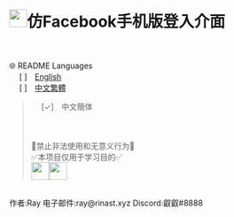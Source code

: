 # <img src="https://www.facebook.com/images/fb_icon_325x325.png" width=32>**仿Facebook手机版登入介面**
<br><br>
🌐 README Languages
<br>
&emsp;&nbsp;[ ]　[English](../README.md)<br>
&emsp;&nbsp;[ ]　[中文繁體](tw.md)<br>
>&emsp;&nbsp;[✓]　中文簡体
<br><br><br><br>
🚫禁止非法使用和无意义行为🚫<br>
✅本项目仅用于学习目的✅<br>
<img src="https://upload.wikimedia.org/wikipedia/commons/thumb/b/b0/Copyright.svg/180px-Copyright.svg.png" width=32><img src="https://cdn.discordapp.com/avatars/743991161189826592/2df3c32c0f5d5e0932bd0f0dd9b8f4ae.png" width=32>
<br>
作者:Ray  电子邮件:ray@rinast.xyz  Discord:叡叡#8888
